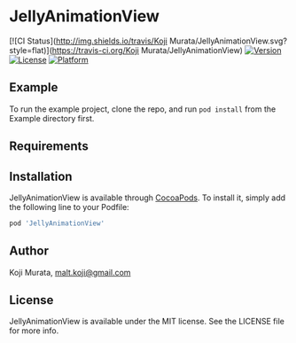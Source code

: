 # JellyAnimationView

[![CI Status](http://img.shields.io/travis/Koji Murata/JellyAnimationView.svg?style=flat)](https://travis-ci.org/Koji Murata/JellyAnimationView)
[![Version](https://img.shields.io/cocoapods/v/JellyAnimationView.svg?style=flat)](http://cocoapods.org/pods/JellyAnimationView)
[![License](https://img.shields.io/cocoapods/l/JellyAnimationView.svg?style=flat)](http://cocoapods.org/pods/JellyAnimationView)
[![Platform](https://img.shields.io/cocoapods/p/JellyAnimationView.svg?style=flat)](http://cocoapods.org/pods/JellyAnimationView)

## Example

To run the example project, clone the repo, and run `pod install` from the Example directory first.

## Requirements

## Installation

JellyAnimationView is available through [CocoaPods](http://cocoapods.org). To install
it, simply add the following line to your Podfile:

```ruby
pod 'JellyAnimationView'
```

## Author

Koji Murata, malt.koji@gmail.com

## License

JellyAnimationView is available under the MIT license. See the LICENSE file for more info.
